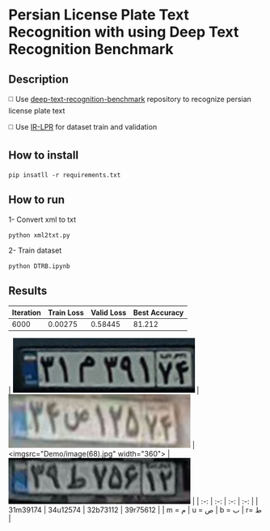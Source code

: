 # Persian License Plate Text Recognition with using Deep Text Recognition Benchmark

## Description

◻️ Use [deep-text-recognition-benchmark]([(https://github.com/clovaai/deep-text-recognition-benchmark)https://github.com/clovaai/deep-text-recognition-benchmark])
repository  to recognize persian license plate text

◻️ Use [IR-LPR]([(https://github.com/mut-deep/IR-LPR)https://github.com/mut-deep/IR-LPR]) for dataset train and validation 

## How to install
```
pip insatll -r requirements.txt
```

## How to run
1- Convert xml to txt
```
python xml2txt.py
```
2- Train dataset 
```
python DTRB.ipynb
```

## Results

| Iteration       |  Train Loss     | Valid Loss      | Best Accuracy  |
| -------         | ---             | ---             |---             |
| 6000            |    0.00275      | 0.58445         | 81.212         |




| <img src="Demo/image(50).jpg" width="360">  | <img src="Demo/image(53).jpg" width="360"> |<imgsrc="Demo/image(68).jpg" width="360"> |
<img src="Demo/image(64).jpg" width="360"> |
| :-:                                     | :-:                    | :-:                   | :-:                            |
|  31m39174   |   34u12574  |   32b73112  |  39r75612   |
|  m =  م     |   u = ص    |   b = ب     |  r=  ط      |
